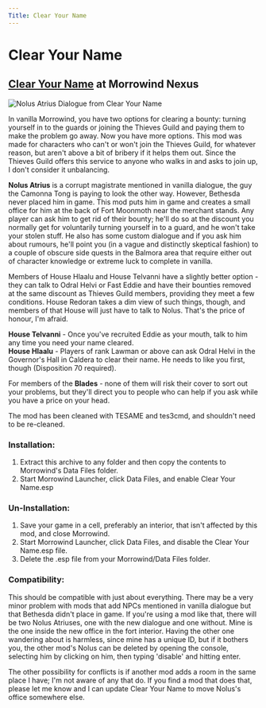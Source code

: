 ```yaml
---
Title: Clear Your Name
---
```


# Clear Your Name

## [Clear Your Name](https://www.nexusmods.com/morrowind/mods/43786) at Morrowind Nexus

![Nolus Atrius Dialogue from Clear Your Name](https://staticdelivery.nexusmods.com/mods/100/images/43786-2-1438997064.png)

In vanilla Morrowind, you have two options for clearing a bounty: turning yourself in to the guards or joining the Thieves Guild and paying them to make the problem go away. Now you have more options. This mod was made for characters who can't or won't join the Thieves Guild, for whatever reason, but aren't above a bit of bribery if it helps them out. Since the Thieves Guild offers this service to anyone who walks in and asks to join up, I don't consider it unbalancing.

**Nolus Atrius** is a corrupt magistrate mentioned in vanilla dialogue, the guy the Camonna Tong is paying to look the other way. However, Bethesda never placed him in game. This mod puts him in game and creates a small office for him at the back of Fort Moonmoth near the merchant stands. Any player can ask him to get rid of their bounty; he'll do so at the discount you normally get for voluntarily turning yourself in to a guard, and he won't take your stolen
stuff. He also has some custom dialogue and if you ask him about rumours, he'll point you (in a vague and distinctly skeptical fashion) to a couple of obscure side quests in the Balmora area that require either out of character knowledge or extreme luck to complete in vanilla.

Members of House Hlaalu and House Telvanni have a slightly better option - they can talk to Odral Helvi or Fast Eddie and have their bounties removed at the same discount as Thieves Guild members, providing they meet a few conditions. House Redoran takes a dim view of such things, though, and members of that House will just have to talk to Nolus. That's the price of honour, I'm afraid.

**House Telvanni** - Once you've recruited Eddie as your mouth, talk to him any time you need your name cleared.  
**House Hlaalu** - Players of rank Lawman or above can ask Odral Helvi in the Governor's Hall in Caldera to clear their name. He needs to like you first, though (Disposition 70 required).

For members of the **Blades** - none of them will risk their cover to sort out your problems, but they'll direct you to people who can help if you ask while you have a price on your head.

The mod has been cleaned with TESAME and tes3cmd, and shouldn't need to be re-cleaned.

### Installation:

1. Extract this archive to any folder and then copy the contents to Morrowind's Data Files folder.
2. Start Morrowind Launcher, click Data Files, and enable Clear Your Name.esp

### Un-Installation:

1. Save your game in a cell, preferably an interior, that isn't affected by this mod, and close Morrowind.
2. Start Morrowind Launcher, click Data Files, and disable the Clear Your Name.esp file.
3. Delete the .esp file from your Morrowind/Data Files folder.

### Compatibility:

This should be compatible with just about everything. There may be a very minor problem with mods that add NPCs mentioned in vanilla dialogue but that Bethesda didn't place in game. If you're using a mod like that, there will be two Nolus Atriuses, one with the new dialogue and one without. Mine is the one inside the new office in the fort interior. Having the other one wandering about is harmless, since mine has a unique ID, but if it bothers you, the other mod's Nolus can be deleted by opening the console, selecting him by clicking on him, then typing 'disable' and hitting enter.

The other possibility for conflicts is if another mod adds a room in the same place I have; I'm not aware of any that do. If you find a mod that does that, please let me know and I can update Clear Your Name to move Nolus's office somewhere else.
